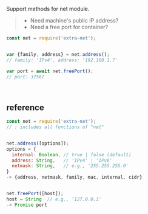 Support methods for net module.
> - Need machine's public IP address?<br>
> - Need a free port for container?<br>



```javascript
const net = require('extra-net');


var {family, address} = net.address();
// family: 'IPv4', address: '192.168.1.7'

var port = await net.freePort();
// port: 37567
```
<br>



## reference

```javascript
const net = require('extra-net');
// : includes all functions of "net"


net.address([options]);
options = {
  internal: Boolean, // true | false (default)
  address: String,   // 'IPv4' | 'IPv6'
  netmask: String,   // e.g., '255.255.255.0'
}
-> {address, netmask, family, mac, internal, cidr}


net.freePort([host]);
host = String  // e.g., '127.0.0.1'
-> Promise port
```
